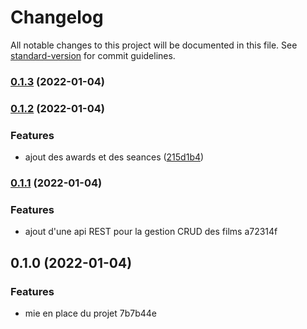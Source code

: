 # Changelog

All notable changes to this project will be documented in this file. See [standard-version](https://github.com/conventional-changelog/standard-version) for commit guidelines.

### [0.1.3](https://github.com/kilrasemifir/cinespring-mongo/compare/v0.1.2...v0.1.3) (2022-01-04)

### [0.1.2](https://github.com/kilrasemifir/cinespring-mongo/compare/v0.1.1...v0.1.2) (2022-01-04)


### Features

* ajout des awards et des seances ([215d1b4](https://github.com/kilrasemifir/cinespring-mongo/commit/215d1b4fb66c3157c6e817147cf5f7995d4a9018))

### [0.1.1](///compare/v0.1.0...v0.1.1) (2022-01-04)


### Features

* ajout d'une api REST pour la gestion CRUD des films a72314f

## 0.1.0 (2022-01-04)


### Features

* mie en place du projet 7b7b44e
